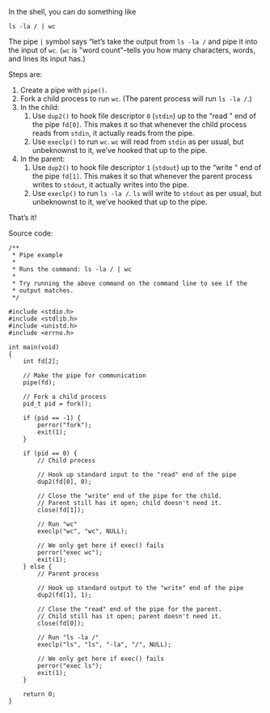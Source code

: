 In the shell, you can do something like

    ls -la / | wc

The pipe `|` symbol says “let’s take the output from `ls -la /` and pipe it into the input of `wc`. (`wc` is "word count"–tells you how many characters, words, and lines its input has.)

Steps are:

1.  Create a pipe with `pipe()`.
2.  Fork a child process to run `wc`. (The parent process will run `ls -la /`.)
3.  In the child:
    1.  Use `dup2()` to hook file descriptor `0` (`stdin`) up to the “read " end of the pipe `fd[0]`. This makes it so that whenever the child process reads from `stdin`, it actually reads from the pipe.
    2.  Use `execlp()` to run `wc`. `wc` will read from `stdin` as per usual, but unbeknownst to it, we’ve hooked that up to the pipe.
4.  In the parent:
    1.  Use `dup2()` to hook file descriptor `1` (`stdout`) up to the “write " end of the pipe `fd[1]`. This makes it so that whenever the parent process writes to `stdout`, it actually writes into the pipe.
    2.  Use `execlp()` to run `ls -la /`. `ls` will write to `stdout` as per usual, but unbeknownst to it, we’ve hooked that up to the pipe.

That’s it!

Source code:

    /**
     * Pipe example
     *
     * Runs the command: ls -la / | wc
     *
     * Try running the above command on the command line to see if the
     * output matches.
     */

    #include <stdio.h>
    #include <stdlib.h>
    #include <unistd.h>
    #include <errno.h>

    int main(void)
    {
        int fd[2];

        // Make the pipe for communication
        pipe(fd);

        // Fork a child process
        pid_t pid = fork();

        if (pid == -1) {
            perror("fork");
            exit(1);
        }

        if (pid == 0) {
            // Child process

            // Hook up standard input to the "read" end of the pipe
            dup2(fd[0], 0);

            // Close the "write" end of the pipe for the child.
            // Parent still has it open; child doesn't need it.
            close(fd[1]);

            // Run "wc"
            execlp("wc", "wc", NULL);

            // We only get here if exec() fails
            perror("exec wc");
            exit(1);
        } else {
            // Parent process

            // Hook up standard output to the "write" end of the pipe
            dup2(fd[1], 1);

            // Close the "read" end of the pipe for the parent.
            // Child still has it open; parent doesn't need it.
            close(fd[0]);

            // Run "ls -la /"
            execlp("ls", "ls", "-la", "/", NULL);

            // We only get here if exec() fails
            perror("exec ls");
            exit(1);
        }

        return 0;
    }
